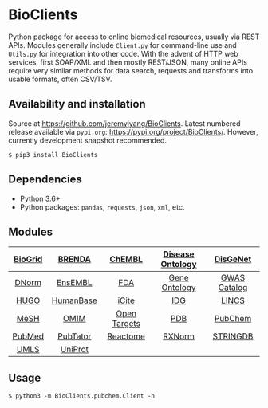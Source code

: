 # BioClients

Python package for access to online biomedical resources,
usually via REST APIs. Modules generally include
`Client.py` for command-line use and `Utils.py` for
integration into other code. With the advent of HTTP web services,
first SOAP/XML and then mostly REST/JSON, many online APIs
require very similar methods for data search, requests
and transforms into usable formats, often CSV/TSV.

## Availability and installation

Source at <https://github.com/jeremyjyang/BioClients>.
Latest numbered release available via `pypi.org`:
<https://pypi.org/project/BioClients/>.
However, currently development snapshot recommended.

```
$ pip3 install BioClients
```

## Dependencies

* Python 3.6+
* Python packages: `pandas`, `requests`, `json`, `xml`, etc.

## Modules

| [BioGrid](doc/biogrid.md) | [BRENDA](doc/brenda.md) | [ChEMBL](doc/chembl.md) |[Disease Ontology](doc/diseaseontology.md) | [DisGeNet](doc/disgenet.md)
|:--:|:--:|:--:|:--:|:--:|
| [DNorm](doc/dnorm.md) | [EnsEMBL](doc/ensembl.md) | [FDA](doc/fda.md) | [Gene Ontology](doc/geneontology.md) | [GWAS Catalog](doc/gwascatalog.md)
| [HUGO](doc/hugo.md) | [HumanBase](doc/humanbase.md) | [iCite](doc/icite.md) | [IDG](doc/idg.md) | [LINCS](doc/lincs.md)
| [MeSH](doc/mesh.md) | [OMIM](doc/omim.md) | [Open Targets](doc/opentargets.md) | [PDB](doc/pdb.md) | [PubChem](doc/pubchem.md)
| [PubMed](doc/pubmed.md) | [PubTator](doc/pubtator.md) | [Reactome](doc/reactome.md) | [RXNorm](doc/rxnorm.md) | [STRINGDB](doc/stringdb.md)
| [UMLS](doc/umls.md) | [UniProt](doc/uniprot.md)

## Usage

```
$ python3 -m BioClients.pubchem.Client -h
```
